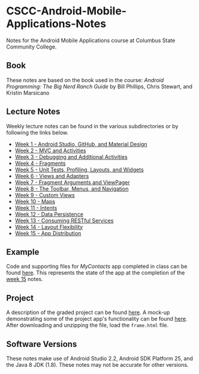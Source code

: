 # CSCC-Android-Mobile-Applications-Notes
Notes for the Android Mobile Applications course at Columbus State Community
College.

## Book
These notes are based on the book used in the course: 
*Android Programming: The Big Nerd Ranch Guide* 
by Bill Phillips, Chris Stewart, and Kristin Marsicano

## Lecture Notes
Weekly lecture notes can be found in the various subdirectories or by
following the links below.

- [Week 1 - Android Studio, GitHub, and Material Design](week_01/readme.md)
- [Week 2 - MVC and Activities](week_02/readme.md)
- [Week 3 - Debugging and Additional Activities](week_03/readme.md)
- [Week 4 - Fragments](week_04/readme.md)
- [Week 5 - Unit Tests, Profiling, Layouts, and Widgets](week_05/readme.md)
- [Week 6 - Views and Adapters](week_06/readme.md)
- [Week 7 - Fragment Arguments and ViewPager](week_07/readme.md)
- [Week 8 - The Toolbar, Menus, and Navigation](week_08/readme.md)
- [Week 9 - Custom Views](week_09/readme.md)
- [Week 10 - Maps](week_10/readme.md)
- [Week 11 - Intents](week_11/readme.md)
- [Week 12 - Data Persistence](week_12/readme.md)
- [Week 13 - Consuming RESTful Services](week_13/readme.md)
- [Week 14 - Layout Flexibility](week_14/readme.md)
- [Week 15 - App Distribution](week_15/readme.md)

## Example
Code and supporting files for *MyContacts* app completed in class can be found 
[here](example/). This represents the state of the app at the 
completion of the [week 15](week_15/readme.md) notes.

## Project
A description of the graded project can be found [here](project/readme.md). 
A mock-up demonstrating some of the project app's functionality can be found 
[here](https://github.com/zarthur/CSCC-Android-Mobile-Applications-Notes/raw/master/project/files/todo-prototype.zip). 
After downloading and unzipping the file, load the `frame.html` file.

## Software Versions
These notes make use of Android Studio 2.2, Android SDK Platform 25, and
the Java 8 JDK (1.8).  These notes may not be accurate for other versions.
